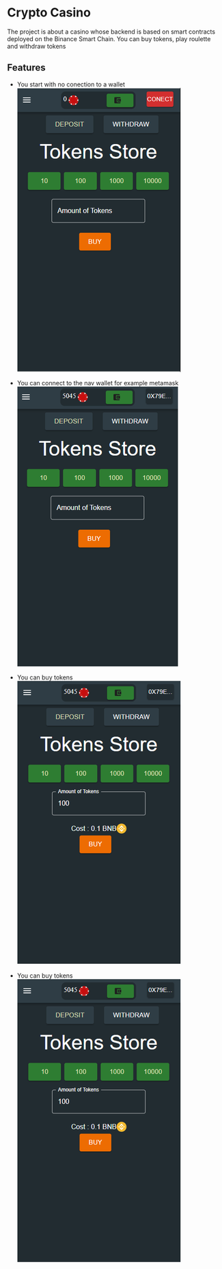 # Crypto Casino

The project is about a casino whose backend is based on smart contracts deployed on the Binance Smart Chain. You can buy tokens, play roulette and withdraw tokens

## Features

* You start with no conection to a wallet  
    ![noConection](./UsageImages/NoLog.png)  

* You can connect to the nav wallet for example metamask  
    ![log](./UsageImages/Log.png)  

* You can buy tokens  
    ![toBuy](./UsageImages/ToBuy.png)  

* You can buy tokens  
    ![toBuy](./UsageImages/ToBuy.png)  
